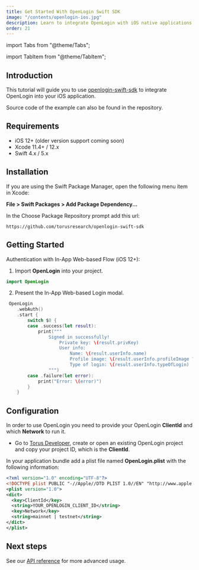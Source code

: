 ```yaml
---
title: Get Started With OpenLogin Swift SDK
image: "/contents/openlogin-ios.jpg"
description: Learn to integrate OpenLogin with iOS native applications
order: 21
---
```


import Tabs from "@theme/Tabs";

import TabItem from "@theme/TabItem";

## Introduction

This tutorial will guide you to use
[openlogin-swift-sdk](https://github.com/torusresearch/openlogin-swift-sdk) to
integrate OpenLogin into your iOS application.

Source code of the example can also be found in the repository.

## Requirements

- iOS 12+ (older version support coming soon)
- Xcode 11.4+ / 12.x
- Swift 4.x / 5.x

## Installation

If you are using the Swift Package Manager, open the following menu item in
Xcode:

**File > Swift Packages > Add Package Dependency...**

In the Choose Package Repository prompt add this url:

```
https://github.com/torusresearch/openlogin-swift-sdk
```

## Getting Started

Authentication with In-App Web-based Flow (iOS 12+):

1. Import **OpenLogin** into your project.

```swift
import OpenLogin
```

2. Present the In-App Web-based Login modal.

```swift
 OpenLogin
    .webAuth()
    .start {
        switch $0 {
        case .success(let result):
            print("""
                Signed in successfully!
                    Private key: \(result.privKey)
                    User info:
                        Name: \(result.userInfo.name)
                        Profile image: \(result.userInfo.profileImage ?? "N/A")
                        Type of login: \(result.userInfo.typeOfLogin)
                """)
        case .failure(let error):
            print("Error: \(error)")
        }
    }
```

## Configuration

In order to use OpenLogin you need to provide your OpenLogin **ClientId** and
which **Network** to run it.

- Go to [Torus Developer](https://developer.tor.us), create or open an existing
  OpenLogin project and copy your project ID, which is the **ClientId**.

In your application bundle add a plist file named **OpenLogin.plist** with the
following information:

```xml
<?xml version="1.0" encoding="UTF-8"?>
<!DOCTYPE plist PUBLIC "-//Apple//DTD PLIST 1.0//EN" "http://www.apple.com/DTDs/PropertyList-1.0.dtd">
<plist version="1.0">
<dict>
  <key>ClientId</key>
  <string>YOUR_OPENLOGIN_CLIENT_ID</string>
  <key>Network</key>
  <string>mainnet | testnet</string>
</dict>
</plist>
```

## Next steps

See our
[API reference](https://docs.tor.us/deprecated/open-login/api-reference/usage)
for more advanced usage.
